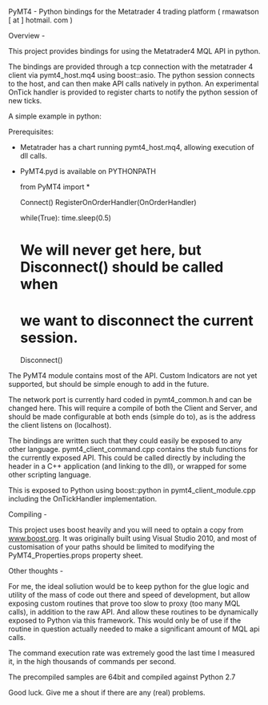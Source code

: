 PyMT4 - Python bindings for the Metatrader 4 trading platform  ( rmawatson [ at ] hotmail. com )

Overview -

This project provides bindings for using the Metatrader4 MQL API in python. 

The bindings are provided through a tcp connection with the metatrader 4 client
via pymt4_host.mq4 using boost::asio. The python session connects to the host, 
and can then make API calls natively in python. An experimental OnTick handler is 
provided to register charts to notify the python session of new ticks.

A simple example in python:

Prerequisites:
 - Metatrader has a chart running pymt4_host.mq4, allowing execution of dll calls.
 - PyMT4.pyd is available on PYTHONPATH

	from PyMT4 import *
	
	
	Connect()
	RegisterOnOrderHandler(OnOrderHandler)

	while(True):
		time.sleep(0.5)


	# We will never get here, but Disconnect() should be called when 
	# we want to disconnect the current session.
	Disconnect()

	
The PyMT4 module contains most of the API. Custom Indicators are not yet supported, but 
should be simple enough to add in the future.

The network port is currently hard coded in pymt4_common.h and can be changed here. This will require a
compile of both the Client and Server, and should be made configurable at both ends (simple do to), as 
is the address the client listens on (localhost).

The bindings are written such that they could easily be exposed to any other language.
pymt4_client_command.cpp contains the stub functions for the currently exposed API.
This could be called directly by including the header in a C++ application (and linking to the dll), 
or wrapped for some other scripting language. 

This is exposed to Python using boost::python in pymt4_client_module.cpp including the OnTickHandler
implementation.

Compiling -

This project uses boost heavily and you will need to optain a copy from www.boost.org.
It was originally built using Visual Studio 2010, and most of customisation of your paths
should be limited to modifying the PyMT4_Properties.props property sheet.

Other thoughts - 

For me, the ideal soliution would be to keep python for the glue logic and utility of the mass 
of code out there and speed of development, but allow exposing custom routines that prove too 
slow to proxy (too many MQL calls), in addition to the raw API. And allow these routines to be 
dynamically exposed to Python via this framework. This would only be of use if the routine 
in question actually needed to make a significant amount of MQL api calls.

The command execution rate was extremely good the last time I measured it, in the high thousands 
of commands per second.

The precompiled samples are 64bit and compiled against Python 2.7

Good luck. Give me a shout if there are any (real) problems.













